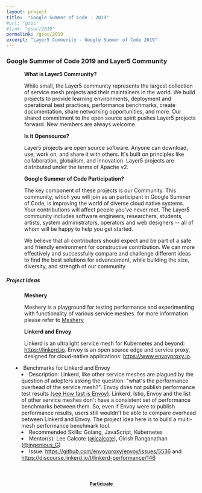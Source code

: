 ```yaml
---
layout: project
title:  "Google Summer of Code - 2019"
#url: "gsoc"
#link: "gsoc/2019"
permalink: /gsoc/2019
excerpt: "Layer5 Community - Google Summer of Code 2019"
---
```


<div style="z-index:20;">
<h3 class="black-text"> Google Summer of Code 2019 and Layer5 Community</h3>
    <p>  
       <ul>
         <ol><b>What is Layer5 Community?</b></ol>
         <ol>While small, the Layer5 community represents the largest collection of service mesh projects and their maintainers in the world. We build projects to provide learning environments, deployment and operational best practices, performance benchmarks, create documentation, share networking opportunities, and more. Our shared commitment to the open source spirit pushes Layer5 projects forward. New members are always welcome.
         </ol>
       </ul>
       <ul>
          <ol><b>Is it Opensource?</b></ol>
            <ol> Layer5 projects are open source software. Anyone can download, use, work on, and share it with others. It's built on principles like collaboration, globalism, and innovation. Layer5 projects are distributed under the terms of Apache v2. </ol>
        </ul>
        <ul>
            <ol><b>Google Summer of Code Participation?</b></ol>
            <ol> The key component of these projects is our Community. This community, which you will join as an participant in Google Summer of Code, is improving the world of diverse cloud native systems. Your contributions will affect people you've never met. The Layer5 community includes software engineers, researchers, students, artists, system administrators, operators and web designers -- all of whom will be happy to help you get started.
            </ol>
        </ul>
        <ul><ol> We believe that all contributors should expect and be part of a safe and friendly environment for constructive contribution. We can more effectively and successfully compare and challenge different ideas to find the best solutions for advancement, while building the size, diversity, and strength of our community.
         </ol>
     </ul>
    </p>
    <p>
    <h5 class="black-text"> Project Ideas </h5>
     <ul>
       <ol><b>Meshery </b></ol>
       <ol>
       Meshery is a playground for testing performance and experimenting with functionality of various service meshes. for more
       information please refer to <a href="/meshery">Meshery</a> 
       </ol>
     </ul>
     <ul>
       <ol><b>Linkerd and Envoy </b></ol>
       <ol>Linkerd is an ultralight service mesh for Kubernetes and beyond: <a href="https://linkerd.io">https://linkerd.io</a>. Envoy is an open source edge and service proxy, designed for cloud-native applications: <a href="https://linkerd.io">https://www.envoyproxy.io</a>.</ol>
      </ul>
     <div style="margin-left:25px">
        <li> Benchmarks for Linkerd and Envoy </li>
          <li style="margin-left:15px"> Description: Linkerd, like other service meshes are plagued by the question of adopters asking the question: "what's the performance overhead of the service mesh?".
           Envoy does not publish performance test results <a href="https://www.envoyproxy.io/docs/envoy/latest/faq/how_fast_is_envoy">(see How fast is Envoy)</a>. Linkerd, Istio, Envoy and the list of other service meshes don't have a consistent set of performance benchmarks between them. So, even if Envoy were to publish performance results, users still wouldn't be able to compare overhead between Linkerd and Envoy. The project idea here is to build a multi-mesh performance benchmark tool. </li>
          <li style="margin-left:15px"> Recommended Skills: Golang, JavaScript, Kubernetes</li>
          <li style="margin-left:15px"> Mentor(s): Lee Calcote (<a href="https://twitter.com/lcalcote">@lcalcote</a>), Girish Ranganathan (<a href="https://twitter.com/ingenious_G">@ingenious_G</a>)</li>
          <li style="margin-left:15px"> Issue: <a href="https://github.com/envoyproxy/envoy/issues/5536">https://github.com/envoyproxy/envoy/issues/5536</a> and <a href="https://discourse.linkerd.io/t/linkerd-performance/146"> https://discourse.linkerd.io/t/linkerd-performance/146 </a></li>
     </div>
       </p>
 <!-- GSOC 2019 -->
      <div style="flex-grow: .25;"></div><p>&nbsp;</p>
      <div id="gsoc-2019" class="card-content" style="position:relative;float:center;vertical-align: bottom;" >
          <h3 style="text-align:center;color:aliceblue;">
              <a style="font-size:.7em;padding-bottom:40px;padding-top:10px;width:300px;" 
                class="waves-effect waves-dark btn white-text darken-2 l5-light-blue z-depth-4"
                 href="https://summerofcode.withgoogle.com/get-started/">Participate</a> </h3>
      </div>
</div>
